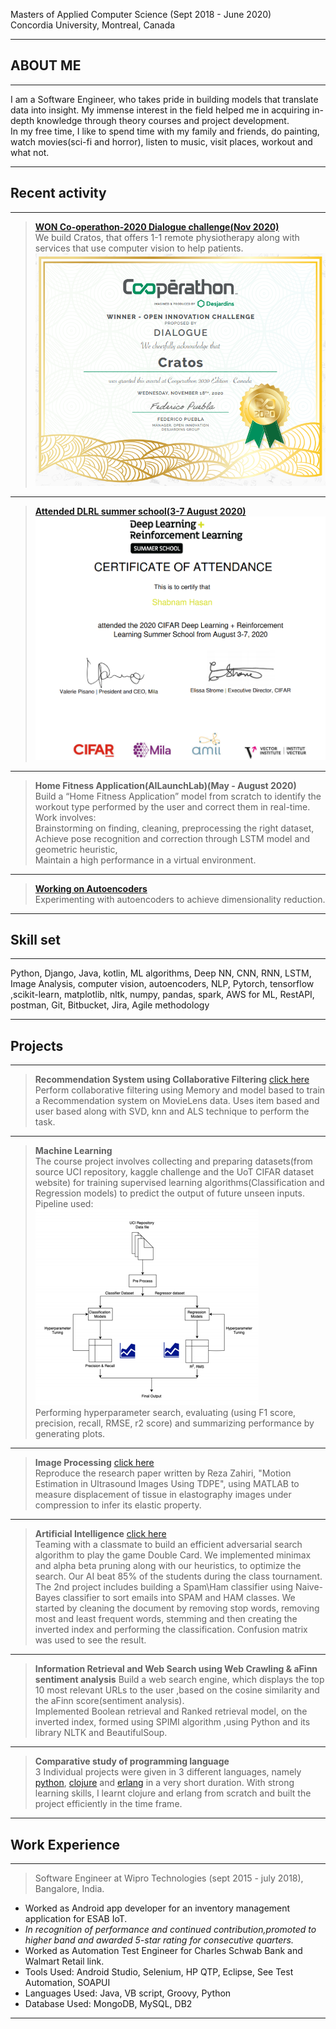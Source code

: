 Masters of Applied Computer Science (Sept 2018 - June 2020)<br/>
Concordia University, Montreal, Canada

---
## ABOUT ME

---
I am a Software Engineer, who takes pride in building models that translate data into insight. My immense interest in the field helped me in acquiring in-depth knowledge through theory courses and project development.<br/> 
In my free time, I like to spend time with my family and friends, do painting, watch movies(sci-fi and horror), listen to music, visit places, workout and what not.

---
## Recent activity

---
> [**WON Co-operathon-2020 Dialogue challenge(Nov 2020)**](https://cooperathon.ca/finalists-nominees-2020/?lang=en)<br/>
We build Cratos, that offers 1-1 remote physiotherapy along with services that use computer vision to help patients.<br/>
![Test Image](https://github.com/shabnm/shabnm.github.io/blob/master/images/cratos_winner_certifcate.PNG?raw=true)<br/>

---
> [**Attended DLRL summer school(3-7 August 2020)**](https://dlrlsummerschool.ca/)<br/>
![Test Image](https://github.com/shabnm/shabnm.github.io/blob/master/images/DLRL_certificate.PNG?raw=true)<br/>

---
> **Home Fitness Application(AILaunchLab)(May - August 2020)**<br/>
Build a “Home Fitness Application” model from scratch to identify the workout type performed by the user and correct them in real-time.<br/>
Work involves:<br/>
Brainstorming on finding, cleaning, preprocessing the right dataset,<br/>
Achieve pose recognition and correction through LSTM model and geometric heuristic,<br/>
Maintain a high performance in a virtual environment.<br/>

---
> [**Working on Autoencoders**](https://github.com/shabnm/autoencoder)<br/>
Experimenting with autoencoders to achieve dimensionality reduction.<br/>

---
## Skill set

---
Python, Django, Java, kotlin, ML algorithms, Deep NN, CNN, RNN, LSTM, Image Analysis, computer vision, autoencoders, NLP, Pytorch, tensorflow ,scikit-learn, matplotlib, nltk, numpy, pandas, spark, AWS for ML, RestAPI, postman, Git, Bitbucket, Jira, Agile methodology<br/>

---
## Projects

---
> **Recommendation System using Collaborative Filtering** [click here](https://github.com/shabnm/Recommendation_system_practice?raw=true)<br/>
Perform collaborative filtering using Memory and model based to train a Recommendation system on MovieLens data. Uses item based and user based along with SVD, knn and ALS technique to perform the task.<br/>

---
> **Machine Learning**<br/>
The course project involves collecting and preparing datasets(from source UCI repository, kaggle challenge and the UoT CIFAR dataset website) for training supervised learning algorithms(Classification and Regression models) to predict the output of future unseen inputs.<br/>
Pipeline used: <br/>
![Test Image 1](https://github.com/shabnm/shabnm.github.io/blob/master/images/pipeline_ML.PNG?raw=true)<br/>
Performing hyperparameter search, evaluating (using F1 score, precision, recall, RMSE, r2 score) and summarizing performance by generating plots.<br/>

---
> **Image Processing** [click here](https://docs.google.com/presentation/d/1ztNmtf_HhKcqMISRH7HKKMaUdcEDHvofDtEh22I2IaU/edit?usp=sharing)<br/>
Reproduce the research paper written by Reza Zahiri, "Motion Estimation in Ultrasound Images Using TDPE", using MATLAB to measure displacement of tissue in elastography images under compression  to infer its elastic property.<br/>

---
> **Artificial Intelligence** [click here](https://github.com/shabnm/COMP6721_SPAM_HAM_classifier)<br/>
Teaming with a classmate to build an efficient adversarial search algorithm to play the game Double Card. We implemented minimax and alpha beta pruning along with our heuristics, to optimize the search. Our AI beat 85% of the students during the class tournament.<br/>
The 2nd project includes building a Spam\Ham classifier using  Naive-Bayes classifier to sort emails into SPAM and HAM classes. We started by cleaning the document by removing stop words, removing most and least frequent words, stemming and then creating the inverted index and performing the classification. Confusion matrix was used to see the result.<br/>

---
> **Information Retrieval and Web Search using Web Crawling & aFinn sentiment analysis**
Build a web search engine, which displays the top 10 most relevant URLs to the user ,based on the cosine similarity and the aFinn score(sentiment analysis).  
Implemented Boolean retrieval and Ranked retrieval model, on the inverted index, formed using SPIMI algorithm ,using Python and its library NLTK and BeautifulSoup.<br/>

---
> **Comparative study of programming language**<br/>
3 Individual projects were given in 3 different languages, namely [python](https://github.com/shabnm/Comparative_programming_P1_COMP6411), [clojure](https://github.com/shabnm/Comparative_programming_P2_COMP6411) and [erlang](https://github.com/shabnm/Comparative_programming_P3_COMP6411) in a very short duration. With strong learning skills, I learnt clojure and erlang from scratch and built the project efficiently in the time frame.<br/>

---
## Work Experience<br/>

---
> Software Engineer at Wipro Technologies (sept 2015 - july 2018), Bangalore, India.
- Worked as Android app developer for an inventory management application for ESAB IoT. 
- *In recognition of performance and continued contribution,promoted to higher band and awarded 5-star rating for consecutive quarters.*
- Worked as Automation Test Engineer for Charles Schwab Bank and Walmart Retail link.
- Tools Used: Android Studio, Selenium, HP QTP, Eclipse, See Test Automation, SOAPUI
- Languages Used: Java, VB script, Groovy, Python
- Database Used: MongoDB, MySQL, DB2

---
